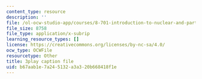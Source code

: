 ```yaml
---
content_type: resource
description: ''
file: /ol-ocw-studio-app/courses/8-701-introduction-to-nuclear-and-particle-physics-fall-2020/b67aab1e7a245132a3a320b668418f1e_1jf3xnhKVh4.vtt
file_size: 8758
file_type: application/x-subrip
learning_resource_types: []
license: https://creativecommons.org/licenses/by-nc-sa/4.0/
ocw_type: OCWFile
resourcetype: Other
title: 3play caption file
uid: b67aab1e-7a24-5132-a3a3-20b668418f1e
---
```

